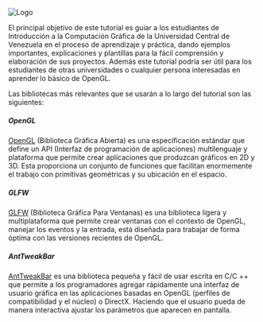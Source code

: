 ![Logo](http://190.169.70.132/wp-content/uploads/2014/06/logo1.jpg)

El principal objetivo de este tutorial es guiar a los estudiantes de Introducción a la Computación Gráfica de la Universidad Central de Venezuela en el proceso de aprendizaje y práctica, dando ejemplos importantes, explicaciones y plantillas para la fácil comprensión y elaboración de sus proyectos. Además este tutorial podría ser útil para los estudiantes de otras universidades o cualquier persona interesadas en aprender lo básico de OpenGL.

Las bibliotecas más relevantes que se usarán a lo largo del tutorial son las siguientes: 

##### OpenGL
[OpenGL](https://www.khronos.org/opengl/) (Biblioteca Gráfica Abierta) es una especificación estándar que define un API (Interfaz de programación de aplicaciones) multilenguaje y plataforma que permite crear aplicaciones que produzcan gráficos en 2D y 3D. Esta proporciona un conjunto de funciones que facilitan enormemente el trabajo con primitivas geométricas y su ubicación en el espacio.

##### GLFW 
[GLFW](http://www.glfw.org/) (Biblioteca Gráfica Para Ventanas) es una biblioteca ligera y multiplataforma que permite crear ventanas con el contexto de OpenGL, manejar los eventos y la entrada, está diseñada para trabajar de forma óptima con las versiones recientes de OpenGL.

##### AntTweakBar
[AntTweakBar](http://anttweakbar.sourceforge.net/doc/) es una biblioteca pequeña y fácil de usar escrita en C/C ++ que permite a los programadores agregar rápidamente una interfaz de usuario gráfica en las aplicaciones basadas en OpenGL (perfiles de compatibilidad y el núcleo) o DirectX. Haciendo que el usuario pueda de manera interactiva ajustar los parámetros que aparecen en pantalla.
